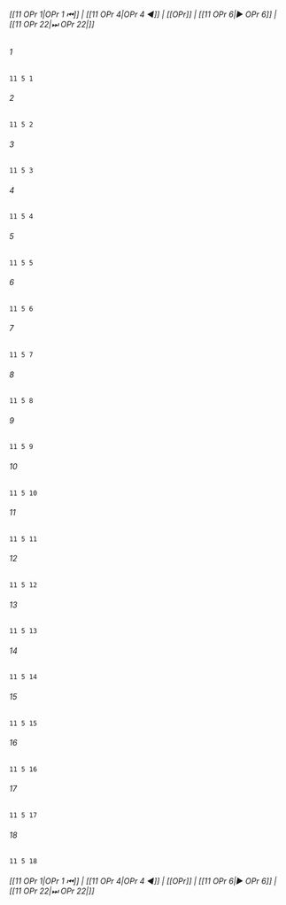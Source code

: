 
###### [[11 OPr 1|OPr 1 ⏮]] | [[11 OPr 4|OPr 4 ◀]] | [[OPr]] | [[11 OPr 6|▶ OPr 6]] | [[11 OPr 22|⏭ OPr 22|]]

###### 1
``` verse
11 5 1 
```
###### 2
``` verse
11 5 2 
```
###### 3
``` verse
11 5 3 
```
###### 4
``` verse
11 5 4 
```
###### 5
``` verse
11 5 5 
```
###### 6
``` verse
11 5 6 
```
###### 7
``` verse
11 5 7 
```
###### 8
``` verse
11 5 8 
```
###### 9
``` verse
11 5 9 
```
###### 10
``` verse
11 5 10 
```
###### 11
``` verse
11 5 11 
```
###### 12
``` verse
11 5 12 
```
###### 13
``` verse
11 5 13 
```
###### 14
``` verse
11 5 14 
```
###### 15
``` verse
11 5 15 
```
###### 16
``` verse
11 5 16 
```
###### 17
``` verse
11 5 17 
```
###### 18
``` verse
11 5 18 
```

###### [[11 OPr 1|OPr 1 ⏮]] | [[11 OPr 4|OPr 4 ◀]] | [[OPr]] | [[11 OPr 6|▶ OPr 6]] | [[11 OPr 22|⏭ OPr 22|]]

